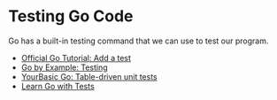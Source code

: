 # Testing Go Code

Go has a built-in testing command that we can use to test our program.

- [Official Go Tutorial: Add a test](https://go.dev/doc/tutorial/add-a-test)
- [Go by Example: Testing](https://gobyexample.com/testing)
- [YourBasic Go: Table-driven unit tests](https://yourbasic.org/golang/table-driven-unit-test/)
- [Learn Go with Tests](https://quii.gitbook.io/learn-go-with-tests/)
